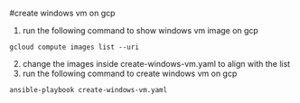#create windows vm on gcp
1. run the following command to show windows vm image on gcp
```
gcloud compute images list --uri
```
2. change the images inside create-windows-vm.yaml to align with the list
3. run the following command to create windows vm on gcp
```
ansible-playbook create-windows-vm.yaml
```
